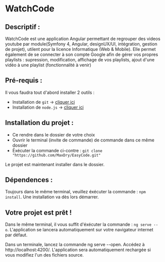 # WatchCode

## Descriptif :

WatchCode est une application Angular permettant de regrouper des videos youtube par module(Symfony 4, Angular, designUX/UI, intégration, gestion de projet), 
utilent pour la licence Informatique (Web & Mobile).
Elle permet également de se connecter à son compte Google afin de gérer vos propres playlists : supression, modification, 
affichage de vos playlists, ajout d'une vidéo à une  playlist (fonctionnalité à venir)


## Pré-requis :

Il vous faudra tout d'abord installer 2 outils :

- Installation de `git` -> [cliquer ici](https://git-scm.com/downloads)
- Installation de `node.js` -> [cliquer ici](https://nodejs.org/en/download/)

## Installation du projet :

- Ce rendre dans le dossier de votre choix
- Ouvrir le terminal (invite de commande) de commande dans ce même dossier
- Éxécuter la commande ci-contre : `git clone "https://github.com/MaxDry/EasyCode.git"`

Le projet est maintenant installer dans le dossier.

## Dépendences :

Toujours dans le même terminal, veuillez éxécuter la commande : `npm install`. Une installation va dès lors démarrer.

## Votre projet est prêt !

Dans le même terminal, il vous suffit d'éxécuter la commande : `ng serve --o`.
L'application se lancera automatiquement sur votre navigateur internet par défaut.

Dans un terminale, lancez la commande  ng serve --open. Accédez à http://localhost:4200/. 
L'application sera automatiquement rechargée si vous modifiez l'un des fichiers source.


